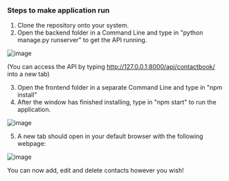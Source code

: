 ### Steps to make application run
1. Clone the repository onto your system.
2. Open the backend folder in a Command Line and type in "python manage.py runserver" to get the API running. 

![image](https://user-images.githubusercontent.com/29180683/124254165-b3635500-db20-11eb-9be5-e736c2ef4485.png)

(You can access the API by typing http://127.0.0.1:8000/api/contactbook/ into a new tab)

3. Open the frontend folder in a separate Command Line and type in "npm install"
4. After the window has finished installing, type in "npm start" to run the application.

![image](https://user-images.githubusercontent.com/29180683/124254377-ead20180-db20-11eb-8dfc-5d5c6a99f249.png)

5. A new tab should open in your default browser with the following webpage:

![image](https://user-images.githubusercontent.com/29180683/124254566-1b19a000-db21-11eb-8a79-e2700bd623c8.png)

You can now add, edit and delete contacts however you wish!
